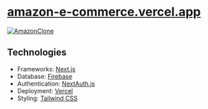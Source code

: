 # [amazon-e-commerce.vercel.app](https://amazon-e-commerce.vercel.app/)
[![AmazonClone](https://www.darwinbalino.com/_next/image?url=%2F_next%2Fstatic%2Fimage%2Fpublic%2Fecommerce.7fff0b0b113242f58338aab1175dc876.png&w=828&q=75)](https://amazon-e-commerce.vercel.app/)
## Technologies
- Frameworks: [Next.js](https://nextjs.org/)
- Database: [Firebase](https://firebase.google.com/)
- Authentication: [NextAuth.js](https://next-auth.js.org/)
- Deployment: [Vercel](https://vercel.com/)
- Styling: [Tailwind CSS](https://tailwindcss.com/)
